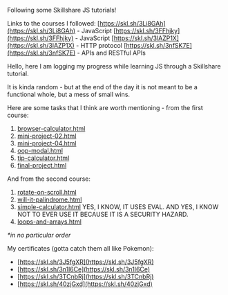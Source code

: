 Following some Skillshare JS tutorials!

Links to the courses I followed:
[https://skl.sh/3Li8GAh](https://skl.sh/3Li8GAh) - JavaScript
[https://skl.sh/3FFhjky](https://skl.sh/3FFhjky) - JavaScript
[https://skl.sh/3lAZP1X](https://skl.sh/3lAZP1X) - HTTP protocol
[https://skl.sh/3nfSK7E](https://skl.sh/3nfSK7E) - APIs and RESTful APIs

Hello, here I am logging my progress while learning JS through a Skillshare tutorial.

It is kinda random - but at the end of the day it is not meant to be a functional whole, but a mess of small wins.

Here are some tasks that I think are worth mentioning - from the first course:

1. [browser-calculator.html](course-01/browser-calculator.html)
2. [mini-project-02.html](course-01/mini-project-02.html)
3. [mini-project-04.html](course-01/mini-project-04.html)
4. [oop-modal.html](course-01/oop-modal.html)
5. [tip-calculator.html](course-01/tip-calculator.html)
6. [final-project.html](course-01/final-project.html)

And from the second course:

1. [rotate-on-scroll.html](course-02/rotate-on-scroll.html)
2. [will-it-palindrome.html](course-02/will-it-palindrome.html)
3. [simple-calculator.html](course-02/simple-calculator.html) YES, I KNOW, IT USES EVAL. AND YES, I KNOW NOT TO EVER USE IT BECAUSE IT IS A SECURITY HAZARD.
4. [loops-and-arrays.html](course-02/loops-and-arrays.html)

_*in no particular order_

My certificates (gotta catch them all like Pokemon):

- [https://skl.sh/3J5fgXR](https://skl.sh/3J5fgXR)
- [https://skl.sh/3n1l6Ce](https://skl.sh/3n1l6Ce)
- [https://skl.sh/3TCnbRj](https://skl.sh/3TCnbRj)
- [https://skl.sh/40zjGxd](https://skl.sh/40zjGxd)